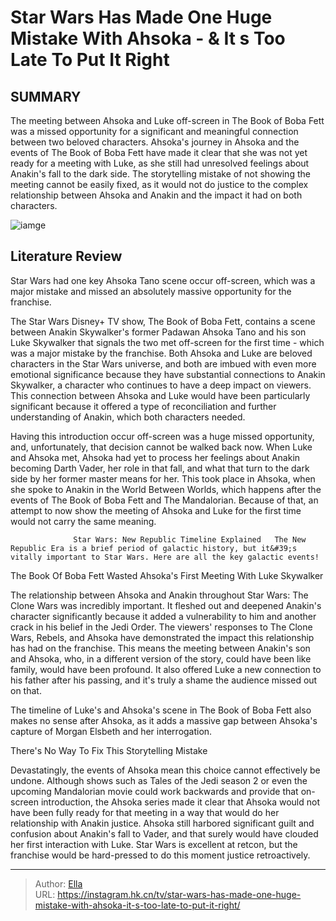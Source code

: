 # Star Wars Has Made One Huge Mistake With Ahsoka - &amp; It s Too Late To Put It Right


## SUMMARY 



  The meeting between Ahsoka and Luke off-screen in The Book of Boba Fett was a missed opportunity for a significant and meaningful connection between two beloved characters.   Ahsoka&#39;s journey in Ahsoka and the events of The Book of Boba Fett have made it clear that she was not yet ready for a meeting with Luke, as she still had unresolved feelings about Anakin&#39;s fall to the dark side.   The storytelling mistake of not showing the meeting cannot be easily fixed, as it would not do justice to the complex relationship between Ahsoka and Anakin and the impact it had on both characters.  

![iamge](https://static1.srcdn.com/wordpress/wp-content/uploads/2023/08/star-wars-ahsoka-and-purrgil.jpg)

## Literature Review
Star Wars had one key Ahsoka Tano scene occur off-screen, which was a major mistake and missed an absolutely massive opportunity for the franchise.




The Star Wars Disney&#43; TV show, The Book of Boba Fett, contains a scene between Anakin Skywalker&#39;s former Padawan Ahsoka Tano and his son Luke Skywalker that signals the two met off-screen for the first time - which was a major mistake by the franchise. Both Ahsoka and Luke are beloved characters in the Star Wars universe, and both are imbued with even more emotional significance because they have substantial connections to Anakin Skywalker, a character who continues to have a deep impact on viewers. This connection between Ahsoka and Luke would have been particularly significant because it offered a type of reconciliation and further understanding of Anakin, which both characters needed.




Having this introduction occur off-screen was a huge missed opportunity, and, unfortunately, that decision cannot be walked back now. When Luke and Ahsoka met, Ahsoka had yet to process her feelings about Anakin becoming Darth Vader, her role in that fall, and what that turn to the dark side by her former master means for her. This took place in Ahsoka, when she spoke to Anakin in the World Between Worlds, which happens after the events of The Book of Boba Fett and The Mandalorian. Because of that, an attempt to now show the meeting of Ahsoka and Luke for the first time would not carry the same meaning.

                  Star Wars: New Republic Timeline Explained   The New Republic Era is a brief period of galactic history, but it&#39;s vitally important to Star Wars. Here are all the key galactic events!    


 The Book Of Boba Fett Wasted Ahsoka&#39;s First Meeting With Luke Skywalker 
          




The relationship between Ahsoka and Anakin throughout Star Wars: The Clone Wars was incredibly important. It fleshed out and deepened Anakin&#39;s character significantly because it added a vulnerability to him and another crack in his belief in the Jedi Order. The viewers&#39; responses to The Clone Wars, Rebels, and Ahsoka have demonstrated the impact this relationship has had on the franchise. This means the meeting between Anakin&#39;s son and Ahsoka, who, in a different version of the story, could have been like family, would have been profound. It also offered Luke a new connection to his father after his passing, and it&#39;s truly a shame the audience missed out on that.



The timeline of Luke&#39;s and Ahsoka&#39;s scene in The Book of Boba Fett also makes no sense after Ahsoka, as it adds a massive gap between Ahsoka&#39;s capture of Morgan Elsbeth and her interrogation.






 There&#39;s No Way To Fix This Storytelling Mistake 
          




Devastatingly, the events of Ahsoka mean this choice cannot effectively be undone. Although shows such as Tales of the Jedi season 2 or even the upcoming Mandalorian movie could work backwards and provide that on-screen introduction, the Ahsoka series made it clear that Ahsoka would not have been fully ready for that meeting in a way that would do her relationship with Anakin justice. Ahsoka still harbored significant guilt and confusion about Anakin&#39;s fall to Vader, and that surely would have clouded her first interaction with Luke. Star Wars is excellent at retcon, but the franchise would be hard-pressed to do this moment justice retroactively.



---

> Author: [Ella](https://instagram.hk.cn/)  
> URL: https://instagram.hk.cn/tv/star-wars-has-made-one-huge-mistake-with-ahsoka-it-s-too-late-to-put-it-right/  

